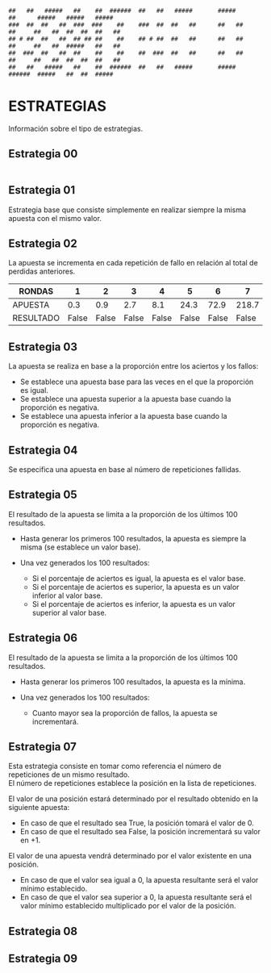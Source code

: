 ```
##   ##   #####   ##    ##  ######  ##   ##   #####       #####        ##      #####   #####   #####  
###  ##  ##   ##  ###  ###    ##    ###  ##  ##   ##      ##   ##      ##     ##   ##  ##  ##  ##   ##
## # ##  ##   ##  ## ## ##    ##    ## # ##  ##   ##      ##   ##      ##     ##   ##  #####   ##   ##
##  ###  ##   ##  ##    ##    ##    ##  ###  ##   ##      ##   ##      ##     ##   ##  ##  ##  ##   ##
##   ##   #####   ##    ##  ######  ##   ##   #####       #####        ######  #####   ##  ##  #####  
```

# ESTRATEGIAS

Información sobre el tipo de estrategias.


## Estrategia 00

```

```


## Estrategia 01

Estrategia base que consiste simplemente en realizar siempre la misma apuesta con el mismo valor.


## Estrategia 02

La apuesta se incrementa en cada repetición de fallo en relación al total de perdidas anteriores.

| RONDAS     | 1      | 2      | 3      | 4      | 5      | 6      | 7      | 8      | 9      |
|------------|--------|--------|--------|--------|--------|--------|--------|--------|--------|
| APUESTA    | 0.3    | 0.9    | 2.7    | 8.1    | 24.3   | 72.9   | 218.7  | 656.1  | 1968.3 |
| RESULTADO  | False  | False  | False  | False  | False  | False  | False  | False  | False  |


## Estrategia 03

La apuesta se realiza en base a la proporción entre los aciertos y los fallos:
- Se establece una apuesta base para las veces en el que la proporción es igual.
- Se establece una apuesta superior a la apuesta base cuando la proporción es negativa.
- Se establece una apuesta inferior a la apuesta base cuando la proporción es negativa.


## Estrategia 04

Se especifica una apuesta en base al número de repeticiones fallidas.


## Estrategia 05

El resultado de la apuesta se limita a la proporción de los últimos 100 resultados.

- Hasta generar los primeros 100 resultados, la apuesta es siempre la misma (se establece un valor base).

- Una vez generados los 100 resultados:

  - Si el porcentaje de aciertos es igual, la apuesta es el valor base.
  - Si el porcentaje de aciertos es superior, la apuesta es un valor inferior al valor base.
  - Si el porcentaje de aciertos es inferior, la apuesta es un valor superior al valor base.


## Estrategia 06

El resultado de la apuesta se limita a la proporción de los últimos 100 resultados.

- Hasta generar los primeros 100 resultados, la apuesta es la mínima.

- Una vez generados los 100 resultados:

  - Cuanto mayor sea la proporción de fallos, la apuesta se incrementará.


## Estrategia 07

Esta estrategia consiste en tomar como referencia el número de repeticiones de un mismo resultado.<br>
El número de repeticiones establece la posición en la lista de repeticiones.<br>

El valor de una posición estará determinado por el resultado obtenido en la siguiente apuesta:
- En caso de que el resultado sea True, la posición tomará el valor de 0.
- En caso de que el resultado sea False, la posición incrementará su valor en +1.


El valor de una apuesta vendrá determinado por el valor existente en una posición.
- En caso de que el valor sea igual a 0, la apuesta resultante será el valor mínimo establecido.
- En caso de que el valor sea superior a 0, la apuesta resultante será el valor mínimo establecido multiplicado por el valor de la posición.



## Estrategia 08



## Estrategia 09


